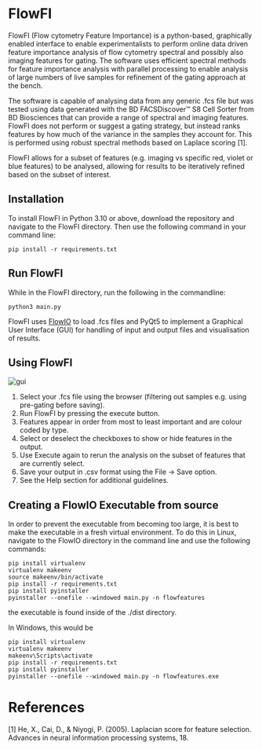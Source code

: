 # FlowFI

FlowFI (Flow cytometry Feature Importance) is a python-based, graphically enabled interface to enable experimentalists to perform online data driven feature importance analysis of flow cytometry spectral and possibly also imaging features for gating. The software uses efficient spectral methods for feature importance analysis with parallel processing to enable analysis of large numbers of live samples for refinement of the gating approach at the bench. 

The software is capable of analysing data from any generic .fcs file but was tested using data generated with the BD FACSDiscover™ S8 Cell Sorter from BD Biosciences that can provide a range of spectral and imaging features. FlowFI does not perform or suggest a gating strategy, but instead ranks features by how much of the variance in the samples they account for. This is performed using robust spectral methods based on Laplace scoring [1].

FlowFI allows for a subset of features (e.g. imaging vs specific red, violet or blue features) to be analysed, allowing for results to be iteratively refined based on the subset of interest.

## Installation
To install FlowFI in Python 3.10 or above, download the repository and navigate to the FlowFI directory. Then use the following command in your command line:

```
pip install -r requirements.txt
```

## Run FlowFI
While in the FlowFI directory, run the following in the commandline:
```
python3 main.py
```

FlowFI uses [FlowIO](https://github.com/whitews/FlowIO) to load .fcs files and PyQt5 to implement a Graphical User Interface (GUI) for handling of input and output files and visualisation of results.

## Using FlowFI

![gui](https://github.com/jameswilsenach/FlowFI/blob/main/gui.png?raw=true)

1. Select your .fcs file using the browser (filtering out samples e.g. using pre-gating before saving).
2. Run FlowFI by pressing the execute button.
3. Features appear in order from most to least important and are colour coded by type.
4. Select or deselect the checkboxes to show or hide features in the output.
5. Use Execute again to rerun the analysis on the subset of features that are currently select.
6. Save your output in .csv format using the File -> Save option.
7. See the Help section for additional guidelines.

## Creating a FlowIO Executable from source
In order to prevent the executable from becoming too large, it is best to make the executable in a fresh virtual environment. To do this in Linux, navigate to the FlowIO directory in the command line and use the following commands:
```
pip install virtualenv
virtualenv makeenv
source makeenv/bin/activate
pip install -r requirements.txt
pip install pyinstaller
pyinstaller --onefile --windowed main.py -n flowfeatures
```
the executable is found inside of the ./dist directory.

In Windows, this would be
```
pip install virtualenv
virtualenv makeenv
makeenv\Scripts\activate
pip install -r requirements.txt
pip install pyinstaller
pyinstaller --onefile --windowed main.py -n flowfeatures.exe
```



# References
[1] He, X., Cai, D., & Niyogi, P. (2005). Laplacian score for feature selection. Advances in neural information processing systems, 18.
